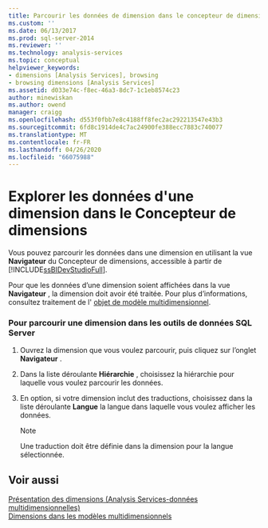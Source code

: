 ```yaml
---
title: Parcourir les données de dimension dans le concepteur de dimensions | Microsoft Docs
ms.custom: ''
ms.date: 06/13/2017
ms.prod: sql-server-2014
ms.reviewer: ''
ms.technology: analysis-services
ms.topic: conceptual
helpviewer_keywords:
- dimensions [Analysis Services], browsing
- browsing dimensions [Analysis Services]
ms.assetid: d033e74c-f8ec-46a3-8dc7-1c1eb8574c23
author: minewiskan
ms.author: owend
manager: craigg
ms.openlocfilehash: d553f0fbb7e8c4188ff8fec2ac292213547e43b3
ms.sourcegitcommit: 6fd8c1914de4c7ac24900fe388ecc7883c740077
ms.translationtype: MT
ms.contentlocale: fr-FR
ms.lasthandoff: 04/26/2020
ms.locfileid: "66075988"
---
```

# <a name="browse-dimension-data-in-dimension-designer"></a>Explorer les données d'une dimension dans le Concepteur de dimensions
  Vous pouvez parcourir les données dans une dimension en utilisant la vue **Navigateur** du Concepteur de dimensions, accessible à partir de [!INCLUDE[ssBIDevStudioFull](../../includes/ssbidevstudiofull-md.md)].  
  
 Pour que les données d’une dimension soient affichées dans la vue **Navigateur** , la dimension doit avoir été traitée. Pour plus d’informations, consultez traitement de l' [objet de modèle multidimensionnel](processing-a-multidimensional-model-analysis-services.md).  
  
### <a name="to-browse-a-dimension-in-sql-server-data-tools"></a>Pour parcourir une dimension dans les outils de données SQL Server  
  
1.  Ouvrez la dimension que vous voulez parcourir, puis cliquez sur l’onglet **Navigateur** .  
  
2.  Dans la liste déroulante **Hiérarchie** , choisissez la hiérarchie pour laquelle vous voulez parcourir les données.  
  
3.  En option, si votre dimension inclut des traductions, choisissez dans la liste déroulante **Langue** la langue dans laquelle vous voulez afficher les données.  
  
    > [!NOTE]  
    >  Une traduction doit être définie dans la dimension pour la langue sélectionnée.  
  
## <a name="see-also"></a>Voir aussi  
 [Présentation des dimensions &#40;Analysis Services-données multidimensionnelles&#41;](../multidimensional-models-olap-logical-dimension-objects/dimensions-analysis-services-multidimensional-data.md)   
 [Dimensions dans les modèles multidimensionnels](dimensions-in-multidimensional-models.md)  
  
  
